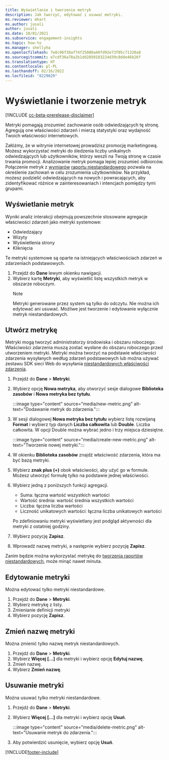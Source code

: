 ```yaml
---
title: Wyświetlanie i tworzenie metryk
description: Jak tworzyć, edytować i usuwać metryki.
ms.reviewer: mhart
ms.author: jusali
author: jusali
ms.date: 10/01/2021
ms.subservice: engagement-insights
ms.topic: how-to
ms.manager: shellyha
ms.openlocfilehash: 7e8c96f38af74f25080a40fd92e73f05c71320a8
ms.sourcegitcommit: e7cdf36a78a2b1dd2850183224d39c8dde46b26f
ms.translationtype: HT
ms.contentlocale: pl-PL
ms.lasthandoff: 02/16/2022
ms.locfileid: "8229829"
---
```

# <a name="view-and-create-metrics"></a>Wyświetlanie i tworzenie metryk

[!INCLUDE [cc-beta-prerelease-disclaimer](includes/cc-beta-prerelease-disclaimer.md)]

Metryki pomagają zrozumieć zachowanie osób odwiedzających tę stronę. Agregują one właściwości zdarzeń i mierzą statystyki oraz wydajność Twoich właściwości internetowych.  

Załóżmy, że w witrynie internetowej prowadzisz promocję marketingową. Możesz wykorzystać metryki do śledzenia liczby unikalnych odwiedzających lub użytkowników, którzy weszli na Twoją stronę w czasie trwania promocji. Analizowanie metryk pomaga lepiej zrozumieć odbiorców. Połączenie metryk z [wymiarów](dimensions.md) [raportu niestandardowego](custom-reports.md) pozwala na określenie zachowań w celu zrozumienia użytkowników. Na przykład, możesz podzielić odwiedzających na nowych i powracających, aby zidentyfikować różnice w zainteresowaniach i intencjach pomiędzy tymi grupami.

## <a name="view-metrics"></a>Wyświetlanie metryk

Wyniki analiz interakcji obejmują powszechnie stosowane agregacje właściwości zdarzeń jako metryki systemowe: 

- Odwiedzający
- Wizyty
- Wyświetlenia strony
- Kliknięcia

Te metryki systemowe są oparte na istniejących właściwościach zdarzeń w zdarzeniach podstawowych.

1. Przejdź do **Dane** lewym okienku nawigacji. 
1. Wybierz kartę **Metryki**, aby wyświetlić listę wszystkich metryk w obszarze roboczym. 
   > [!NOTE]
   > Metryki generowane przez system są tylko do odczytu. Nie można ich edytować ani usuwać. Możliwe jest tworzenie i edytowanie wyłącznie metryk niestandardowych.

## <a name="create-a-metric"></a>Utwórz metrykę

Metryki mogą tworzyć administratorzy środowiska i obszaru roboczego. Właściwości zdarzenia muszą zostać wysłane do obszaru roboczego przed utworzeniem metryki. Metryki można tworzyć na podstawie właściwości zdarzenia wysyłanych według zdarzeń podstawowych lub można używać zestawu SDK sieci Web do wysyłania [niestandardowych właściwości zdarzenia](advanced-SDK-implementation.md).

1. Przejdź do **Dane** > **Metryki**.
1. Wybierz opcję **Nowa metryka**, aby otworzyć sesje dialogowe **Biblioteka zasobów** i **Nowa metryka bez tytułu**.

   :::image type="content" source="media/new-metric.png" alt-text="Dodawanie metryk do zdarzenia.":::

1. W sesji dialogowej **Nowa metryka bez tytułu** wybierz listę rozwijaną **Format** i wybierz typ danych **Liczba całkowita** lub **Double**. Liczba całkowita. W opcji Double można wybrać jedno i trzy miejsca dziesiętne.

   :::image type="content" source="media/create-new-metric.png" alt-text="Tworzenie nowej metryki.":::
   
5. W okienku **Biblioteka zasobów** znajdź właściwość zdarzenia, która ma być bazą metryki.
6. Wybierz **znak plus (+)** obok właściwości, aby użyć go w formule. Możesz utworzyć formułę tylko na podstawie jednej właściwości. 
7. Wybierz jedną z poniższych funkcji agregacji. 

   - Suma: łączna wartość wszystkich wartości 
   - Wartość średnia: wartość średnia wszystkich wartości
   - Liczba: łączna liczba wartości
   - Liczność unikatowych wartości: łączna liczba unikatowych wartości

   Po zdefiniowaniu metryki wyświetlany jest podgląd aktywności dla metryki z ostatniej godziny.

1. Wybierz pozycję **Zapisz**. 
1. Wprowadź nazwę metryki, a następnie wybierz pozycję **Zapisz**.

Zanim będzie można wykorzystać metrykę do [tworzenia raportów niestandardowych](custom-reports.md), może minąć nawet minuta.

## <a name="edit-a-metric"></a>Edytowanie metryki

Można edytować tylko metryki niestandardowe.

1. Przejdź do **Dane** > **Metryki**.
1. Wybierz metrykę z listy.
1. Zmienianie definicji metryki
1. Wybierz pozycję **Zapisz**.

## <a name="change-the-name-of-a-metric"></a>Zmień nazwę metryki

Można zmienić tylko nazwę metryk niestandardowych.

1. Przejdź do **Dane** > **Metryki**.
1. Wybierz **Więcej [...]** dla metryki i wybierz opcję **Edytuj nazwę**.
1. Zmień nazwę. 
1. Wybierz **Zmień nazwę**.

## <a name="delete-a-metric"></a>Usuwanie metryki

Można usuwać tylko metryki niestandardowe.

1. Przejdź do **Dane** > **Metryki**.
1. Wybierz **Więcej [...]** dla metryki i wybierz opcję **Usuń**.

   :::image type="content" source="media/delete-metric.png" alt-text="Usuwanie metryk do zdarzenia.":::

1. Aby potwierdzić usunięcie, wybierz opcję **Usuń**.



[!INCLUDE[footer-include](../includes/footer-banner.md)]
